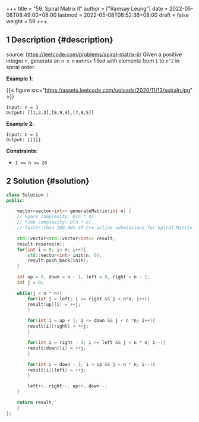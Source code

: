 +++
title = "59. Spiral Matrix II"
author = ["Ramsay Leung"]
date = 2022-05-08T08:49:00+08:00
lastmod = 2022-05-08T08:52:36+08:00
draft = false
weight = 59
+++

## <span class="section-num">1</span> Description {#description}

source: <https://leetcode.com/problems/spiral-matrix-ii/>
Given a positive integer `n`, generate an `n x n` `matrix` filled with elements from `1` to `n^2` in spiral order.

**Example 1**:

{{< figure src="https://assets.leetcode.com/uploads/2020/11/13/spiraln.jpg" >}}

```text
Input: n = 3
Output: [[1,2,3],[8,9,4],[7,6,5]]
```

**Example 2**:

```text
Input: n = 1
Output: [[1]]
```

**Constraints**:

-   `1 <= n <= 20`


## <span class="section-num">2</span> Solution {#solution}

```C++
class Solution {
public:

    vector<vector<int>> generateMatrix(int n) {
	// Space complexity: O(n * n)
	// Time complexity: O(n * n)
	// faster than 100.00% of C++ online submissions for Spiral Matrix II

	std::vector<std::vector<int>> result;
	result.reserve(n);
	for(int i = 0; i< n; i++){
	    std::vector<int> init(n, 0);
	    result.push_back(init);
	}

	int up = 0, down = n - 1, left = 0, right = n - 1;
	int j = 0;

	while(j < n * n){
	    for(int i = left; i <= right && j < n*n; i++){
		result[up][i] = ++j;
	    }

	    for(int i = up + 1; i <= down && j < n *n; i++){
		result[i][right] = ++j;
	    }

	    for(int i = right - 1; i >= left && j < n * n; i--){
		result[down][i] = ++j;
	    }

	    for(int i = down - 1; i > up && j < n * n; i--){
		result[i][left] = ++j;
	    }

	    left++, right--, up++, down--;
	}

	return result;
    }
};
```

